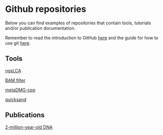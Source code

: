 # Github repositories
Below you can find examples of repositories that contain tools, tutorials and/or publication documentation. 

Remember to read the introduction to GitHub [here](https://github.com/GeoGenetics-edu/github-starter-course) and the guide for how to use git [here](https://github.com/GeoGenetics/aeGenomicsCourse/wiki/Introduction-to-Git).

## Tools
[ngsLCA](https://github.com/miwipe/ngsLCA)

[BAM filter](https://github.com/genomewalker/bam-filter)

[metaDMG-cpp](https://github.com/metaDMG-dev/metaDMG-cpp)

[quicksand](https://github.com/mpieva/quicksand)

## Publications
[2-million-year-old DNA](https://github.com/miwipe/KapCopenhagen)

